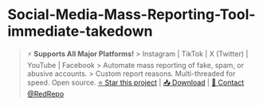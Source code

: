 # Social-Media-Mass-Reporting-Tool-immediate-takedown
> ⚡️ **Supports All Major Platforms!**   > Instagram | TikTok | X (Twitter) | YouTube | Facebook   > Automate mass reporting of fake, spam, or abusive accounts.   > Custom report reasons. Multi-threaded for speed. Open source.    [⭐ Star this project](#) | [📥 Download](#) | [💬 Contact @RedRepo](https://t.me/RedRepo)
